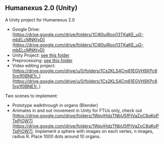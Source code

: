 ## Humanexus 2.0 (Unity)
A Unity project for Humanexus 2.0

- Google Drive: [https://drive.google.com/drive/folders/1Cj80uiRooi13TKaKE_uG-mbELcMNKtyD](https://drive.google.com/drive/folders/1Cj80uiRooi13TKaKE_uG-mbELcMNKtyD)
- Unity Project: [see this folder](/cns-humanexus-2.0-unity/)
- Preprocessing: [see this folder](/preprocessing/)
- Video editing project: [https://drive.google.com/drive/u/0/folders/1Cs2KLS4Cm61EGVH9XPc65rp1f0BNE1r_](https://drive.google.com/drive/u/0/folders/1Cs2KLS4Cm61EGVH9XPc65rp1f0BNE1r_)

Two scenes to implement:
- Prototype walkthrough in organs (Blender)
- Animates in and out movement in Unity for FTUs only, check out [https://drive.google.com/drive/folders/1WqyIHdzTNbU5fFtVaZoC8qKoPTpPiOW7](https://drive.google.com/drive/folders/1WqyIHdzTNbU5fFtVaZoC8qKoPTpPiOW7). Implement a sphere with images on each vertex, n images, radius R. Place 1000 dots around 10 organs. 